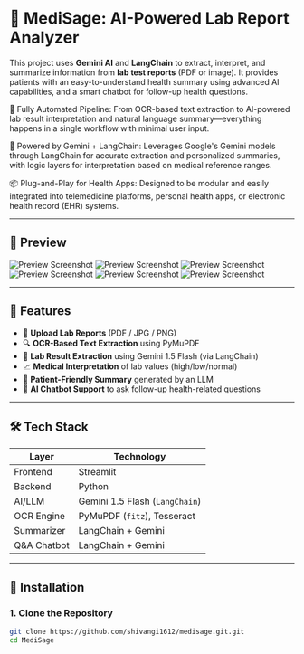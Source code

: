 # 🧠 MediSage: AI-Powered Lab Report Analyzer

This project uses **Gemini AI** and **LangChain** to extract, interpret, and summarize information from **lab test reports** (PDF or image). It provides patients with an easy-to-understand health summary using advanced AI capabilities, and a smart chatbot for follow-up health questions.

🔄 Fully Automated Pipeline: From OCR-based text extraction to AI-powered lab result interpretation and natural language summary—everything happens in a single workflow with minimal user input.

🧠 Powered by Gemini + LangChain: Leverages Google's Gemini models through LangChain for accurate extraction and personalized summaries, with logic layers for interpretation based on medical reference ranges.

📦 Plug-and-Play for Health Apps: Designed to be modular and easily integrated into telemedicine platforms, personal health apps, or electronic health record (EHR) systems.

---

## 📸 Preview

![Preview Screenshot](./1.png) 
![Preview Screenshot](./2.png)
![Preview Screenshot](./3.png)
![Preview Screenshot](./4.png)
![Preview Screenshot](./5.png)
![Preview Screenshot](./6.png)

---

## 🚀 Features

- 📄 **Upload Lab Reports** (PDF / JPG / PNG)
- 🔍 **OCR-Based Text Extraction** using PyMuPDF
- 🤖 **Lab Result Extraction** using Gemini 1.5 Flash (via LangChain)
- 📈 **Medical Interpretation** of lab values (high/low/normal)
- 📝 **Patient-Friendly Summary** generated by an LLM
- 💬 **AI Chatbot Support** to ask follow-up health-related questions

---

## 🛠️ Tech Stack

| Layer        | Technology                        |
|--------------|-----------------------------------|
| Frontend     | Streamlit                         |
| Backend      | Python                            |
| AI/LLM       | Gemini 1.5 Flash (`LangChain`)    |
| OCR Engine   | PyMuPDF (`fitz`), Tesseract       |
| Summarizer   | LangChain + Gemini                |
| Q&A Chatbot  | LangChain + Gemini                |

---

## 🧰 Installation

### 1. Clone the Repository

```bash
git clone https://github.com/shivangi1612/medisage.git.git
cd MediSage
